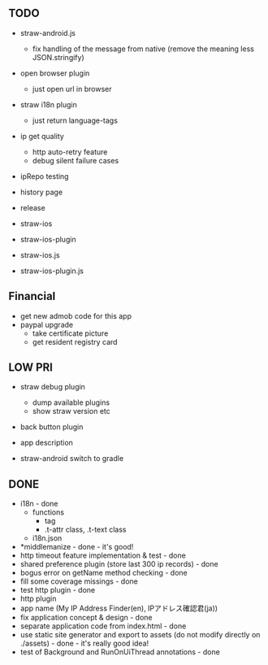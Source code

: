 TODO
----

- straw-android.js
  - fix handling of the message from native (remove the meaning less JSON.stringify)

- open browser plugin
  - just open url in browser
- straw i18n plugin
  - just return language-tags

- ip get quality
  - http auto-retry feature
  - debug silent failure cases

- ipRepo testing
- history page
- release


- straw-ios
- straw-ios-plugin
- straw-ios.js
- straw-ios-plugin.js




Financial
---------
- get new admob code for this app
- paypal upgrade
  - take certificate picture
  - get resident registry card


LOW PRI
-------
- straw debug plugin
  - dump available plugins
  - show straw version etc
- back button plugin
- app description

- straw-android switch to gradle


DONE
----
- i18n - done
  - functions
    - <t> tag
    - .t-attr class, .t-text class
  - i18n.json
- *middlemanize - done - it's good!
- http timeout feature implementation & test - done
- shared preference plugin (store last 300 ip records) - done
- bogus error on getName method checking - done
- fill some coverage missings - done
- test http plugin - done
- http plugin
- app name (My IP Address Finder(en), IPアドレス確認君(ja))
- fix application concept & design - done
- separate application code from index.html - done
- use static site generator and export to assets (do not modify directly on ./assets) - done - it's really good idea!
- test of Background and RunOnUiThread annotations - done
